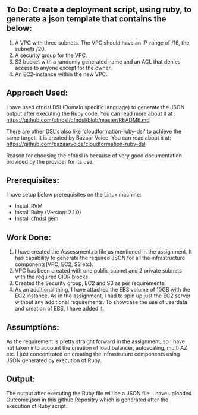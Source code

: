 ## To Do: Create a deployment script, using ruby, to generate a json template that contains the below:

1. A VPC with three subnets. The VPC should have an IP-range of /16, the subnets /20.
2. A security group for the VPC. 
3. S3 bucket with a randomly generated name and an ACL that denies access to anyone except for the owner. 
4. An EC2-instance within the new VPC. 

## Approach Used:

I have used cfndsl DSL(Domain specific language) to generate the JSON output after executing the Ruby code. You can read more about it at : https://github.com/cfndsl/cfndsl/blob/master/README.md

There are other DSL's also like 'cloudformation-ruby-dsl' to achieve the same target. It is created by Bazaar Voice. You can read about it at: https://github.com/bazaarvoice/cloudformation-ruby-dsl

Reason for choosing the cfndsl is because of very good documentation provided by the provider for its use.

## Prerequisites:

I have setup below prerequisites on the Linux machine:

- Install RVM
- Install Ruby (Version: 2.1.0)
- Install cfndsl gem 

## Work Done:

1. I have created the Assessment.rb file as mentioned in the assignment. It has capability to generate the required JSON for all the infrastructure components(VPC, EC2, S3 etc).
2. VPC has been created with one public subnet and 2 private subnets with the required CIDR blocks.
3. Created the Security group, EC2 and S3 as per requirements.
4. As an additional thing, I have attached the EBS volume of 10GB with the EC2 instance. As in the assignment, I had to spin up just the EC2 server without any additional requirements. To showcase the use of userdata and creation of EBS, I have added it.

## Assumptions:

As the requirement is pretty straight forward in the assignment, so I have not taken into account the creation of load balancer, autoscaling, multi AZ etc. I just concentrated on creating the infrastruture components using JSON generated by execution of Ruby.

## Output:

The output after executing the Ruby file will be a JSON file. I have uploaded Outcome.json in this github Repositry which is generated after the execution of Ruby script. 




